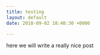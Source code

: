```yaml
---
title: testing
layout: default
date: 2018-09-02 18:40:30 +0000

---
```

here we will write a really nice post 